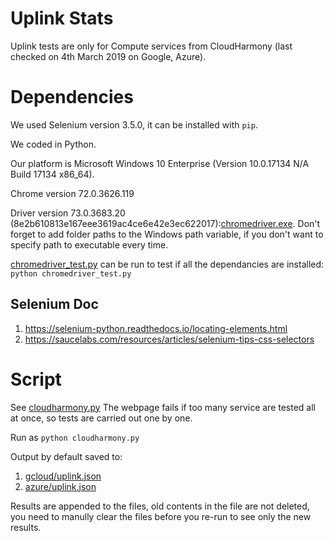 # Uplink Stats
Uplink tests are only for Compute services from CloudHarmony (last checked on 4th March 2019 on Google, Azure).

# Dependencies
We used Selenium version 3.5.0, it can be installed with `pip`.

We coded in Python.

Our platform is Microsoft Windows 10 Enterprise (Version 10.0.17134 N/A Build 17134 x86_64).

Chrome version 72.0.3626.119

Driver version 73.0.3683.20 (8e2b610813e167eee3619ac4ce6e42e3ec622017):[chromedriver.exe](https://chromedriver.storage.googleapis.com/index.html?path=73.0.3683.20/).
Don't forget to add folder paths to the Windows path variable, if you don't want to specify path to executable every time.

[chromedriver_test.py](chromedriver_test.py) can be run to test if all the dependancies are installed: `python chromedriver_test.py`

## Selenium Doc
1. https://selenium-python.readthedocs.io/locating-elements.html
2. https://saucelabs.com/resources/articles/selenium-tips-css-selectors

# Script
See [cloudharmony.py](cloudharmony.py)
The webpage fails if too many service are tested all at once, so tests are carried out one by one.

Run as `python cloudharmony.py`

Output by default saved to:
1. [gcloud/uplink.json](gcloud/uplink.json)
2. [azure/uplink.json](azure/uplink.json)

Results are appended to the files, old contents in the file are not deleted, you need to manully clear the files before you re-run to see only the new results.
